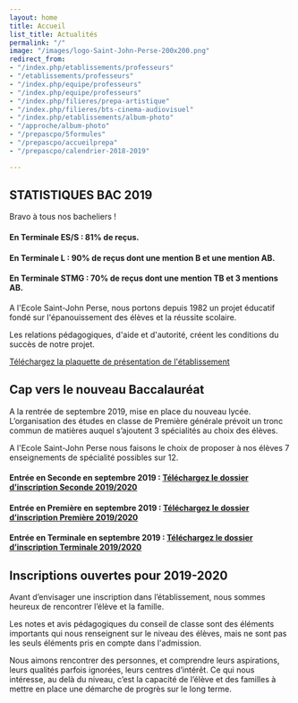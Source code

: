 ```yaml
---
layout: home
title: Accueil
list_title: Actualités
permalink: "/"
image: "/images/logo-Saint-John-Perse-200x200.png"
redirect_from:
- "/index.php/etablissements/professeurs"
- "/etablissements/professeurs"
- "/index.php/equipe/professeurs"
- "/index.php/equipe/professeurs"
- "/index.php/filieres/prepa-artistique"
- "/index.php/filieres/bts-cinema-audiovisuel"
- "/index.php/etablissements/album-photo"
- "/approche/album-photo"
- "/prepascpo/5formules"
- "/prepascpo/accueilprepa"
- "/prepascpo/calendrier-2018-2019"

---
```

## STATISTIQUES BAC 2019

Bravo à tous nos bacheliers !

#### En Terminale ES/S : 81% de reçus.

#### En Terminale L : 90% de reçus dont une mention B et une mention AB.

#### En Terminale STMG : 70% de reçus dont une mention TB et 3 mentions AB.

A l'Ecole Saint-John Perse, nous portons depuis 1982 un projet éducatif fondé sur l'épanouissement des élèves et la réussite scolaire.

Les relations pédagogiques, d'aide et d'autorité, créent les conditions du succès de notre projet.

[Téléchargez la plaquette de présentation de l'établissement](https://app.forestry.io/sites/orudlbiyqx5vlg/body-media//images/plaquette_2018_2019.pdf)

## Cap vers le nouveau Baccalauréat

A la rentrée de septembre 2019, mise en place du nouveau lycée. L’organisation des études en classe de Première générale prévoit un tronc commun de matières auquel s’ajoutent 3 spécialités au choix des élèves.

A l'Ecole Saint-John Perse nous faisons le choix de proposer à nos élèves 7 enseignements de spécialité possibles sur 12.

#### **Entrée en Seconde en septembre 2019 :** <a href="images/Fiche_inscription_seconde_19_20.pdf">Téléchargez le dossier d’inscription Seconde 2019/2020</a>

#### **Entrée en Première en septembre 2019 :** <a href="images/Fiche_inscription_premiere_19_20.pdf">Téléchargez le dossier d’inscription Première 2019/2020</a>

#### **Entrée en Terminale en septembre 2019 :** <a href="images/Fiche_inscription_terminale_19_20.pdf">Téléchargez le dossier d’inscription Terminale 2019/2020</a>

## Inscriptions ouvertes pour 2019-2020

Avant d’envisager une inscription dans l’établissement, nous sommes heureux de rencontrer l’élève et la famille.

Les notes et avis pédagogiques du conseil de classe sont des éléments importants qui nous renseignent sur le niveau des élèves, mais ne sont pas les seuls éléments pris en compte dans l'admission.

Nous aimons rencontrer des personnes, et comprendre leurs aspirations, leurs qualités parfois ignorées, leurs centres d’intérêt. Ce qui nous intéresse, au delà du niveau, c’est la capacité de l’élève et des familles à mettre en place une démarche de progrès sur le long terme.
